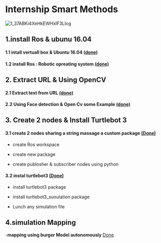 # Internship Smart Methods 

![1_37ABKi4XeHkEWHxlF3LIog](https://user-images.githubusercontent.com/62897025/85574504-d6e9ea80-b604-11ea-9eee-5fb5972cb1e1.gif)


## 1.install Ros & ubunu 16.04

#### 1.1 intall vertuall box & Ubuntu 16.04 [(done)](https://github.com/ios96i/SmartMethods-internship-AI-in-robotics-3/blob/master/1.1%20virualBox%20%26Ubuntu16.04%20.md)

#### 1.2 install Ros : Robotic opreating system [(done)](https://github.com/ios96i/SmartMethods-internship-AI-in-robotics-3/blob/master/1.2%20Install%20Ros.md)

## 2. Extract URL & Using OpenCV

#### 2.1 Extract text from URL [(done)](https://github.com/ios96i/SmartMethods-internship-AI-in-robotics-3/tree/master/2nd%20read%20URL)

#### 2.2 Using Face detection & Open Cv some Example [(done)](https://github.com/ios96i/SmartMethods-internship-AI-in-robotics-3/tree/master/2nd%20detection%20and%20identify%20object)

## 3. Create 2 nodes & Install Turtlebot 3

#### 3.1 create 2 nodes sharing a string massage a custom package [(Done)](https://github.com/ios96i/SmartMethods-internship-AI-in-robotics-3/tree/master/3.1%20create%20Publishered%20%26%20Subscriber%20nodes)

 - create Ros workspace 

 - create new package 

 - create publosher & subscriber nodes using python

#### 3.2 instal turtlebot3 [(Done)](https://github.com/ios96i/SmartMethods-internship-AI-in-robotics-3/tree/master/3.2%20install%20turtulebot%203)

 - install turtlebot3 package 

- install turtlebot3_sunulation package

- Lunch any simulation file

## 4.simulation Mapping 

-**mapping using burger Model autonomously** [Done]()
